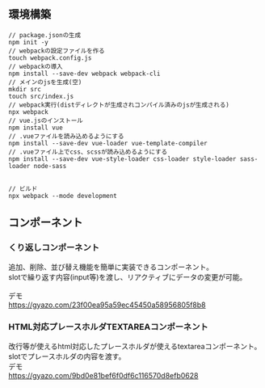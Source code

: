 ## 環境構築

```
// package.jsonの生成
npm init -y
// webpackの設定ファイルを作る
touch webpack.config.js
// webpackの導入
npm install --save-dev webpack webpack-cli
// メインのjsを生成(空)
mkdir src
touch src/index.js
// webpack実行(distディレクトが生成されコンパイル済みのjsが生成される)
npx webpack
// vue.jsのインストール
npm install vue
// .vueファイルを読み込めるようにする
npm install --save-dev vue-loader vue-template-compiler
// .vueファイル上でcss、scssが読み込めるようにする
npm install --save-dev vue-style-loader css-loader style-loader sass-loader node-sass


// ビルド
npx webpack --mode development
```

## コンポーネント

### くり返しコンポーネント
追加、削除、並び替え機能を簡単に実装できるコンポーネント。<br>
slotで繰り返す内容(input等)を渡し、リアクティブにデータの変更が可能。<br>
<br>
デモ<br>
https://gyazo.com/23f00ea95a59ec45450a58956805f8b8

### HTML対応プレースホルダTEXTAREAコンポーネント
改行等が使えるhtml対応したプレースホルダが使えるtextareaコンポーネント。
slotでプレースホルダの内容を渡す。
<br>
デモ<br>
https://gyazo.com/9bd0e81bef6f0df6c116570d8efb0628
